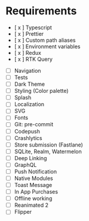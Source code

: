 # Requirements

- [ x ] Typescript
- [ x ] Prettier
- [ x ] Custom path aliases
- [ x ] Environment variables
- [ x ] Redux
- [ x ] RTK Query
- [ ] Navigation
- [ ] Tests
- [ ] Dark Theme
- [ ] Styling (Color palette)
- [ ] Splash
- [ ] Localization
- [ ] SVG
- [ ] Fonts
- [ ] Git: pre-commit
- [ ] Codepush
- [ ] Crashlytics
- [ ] Store submission (Fastlane)
- [ ] SQLite, Realm, Watermelon
- [ ] Deep Linking
- [ ] GraphQL
- [ ] Push Notification
- [ ] Native Modules
- [ ] Toast Message
- [ ] In App Purchases
- [ ] Offline working
- [ ] Reanimated 2
- [ ] Flipper

